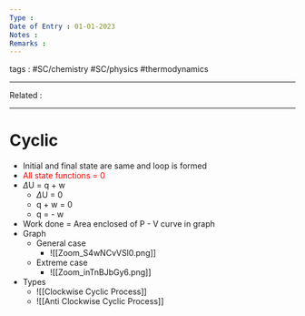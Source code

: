 ```yaml
---
Type : 
Date of Entry : 01-01-2023
Notes : 
Remarks :  
---
```

 tags :  #SC/chemistry #SC/physics #thermodynamics
 
---
Related :  

---

# Cyclic

- Initial and final state are same and loop is formed
- <font style="color:red">All state functions = 0</font>
- $\Delta$U = q + w
	- $\Delta$U = 0
	- q + w = 0
	- q = - w
- Work done = Area enclosed of P - V curve in graph
- Graph
	- General case
		- ![[Zoom_S4wNCvVSl0.png]]
	- Extreme case
		- ![[Zoom_inTnBJbGy6.png]]
- Types
	- ![[Clockwise Cyclic Process]]
	- ![[Anti Clockwise Cyclic Process]]